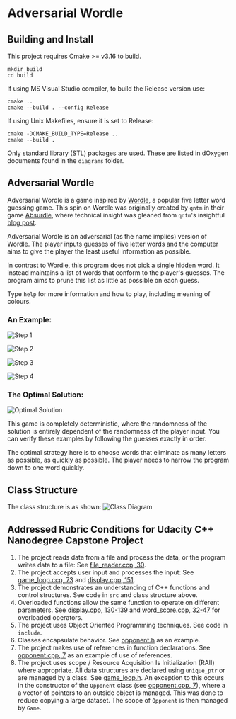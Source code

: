# Adversarial Wordle

## Building and Install
This project requires Cmake >= v3.16 to build.
~~~
mkdir build
cd build
~~~

If using MS Visual Studio compiler, to build the Release version use:
~~~
cmake ..
cmake --build . --config Release
~~~

If using Unix Makefiles, ensure it is set to Release:
~~~
cmake -DCMAKE_BUILD_TYPE=Release ..
cmake --build .
~~~

Only standard library (STL) packages are used. These are listed in dOxygen documents found in the `diagrams` folder.

## Adversarial Wordle
Adversarial Wordle is a game inspired by [Wordle](https://www.nytimes.com/games/wordle/index.html), a popular five letter word guessing game. This spin on Wordle was originally created by `qntm` in their game [Absurdle](https://qntm.org/files/absurdle/absurdle.html), where technical insight was gleaned from `qntm`'s insightful [blog post](https://qntm.org/absurdle).

Adversarial Wordle is an adversarial (as the name implies) version of Wordle. The player inputs guesses of five letter words and the computer aims to give the player the least useful information as possible.

In contrast to Wordle, this program does not pick a single hidden word. It instead maintains a list of words that conform to the player's guesses. The program aims to prune this list as little as possible on each guess.

Type `help` for more information and how to play, including meaning of colours.

### An Example:
![Step 1](diagrams/images/Example_1.png)

![Step 2](diagrams/images/Example_2.png)

![Step 3](diagrams/images/Example_3.png)

![Step 4](diagrams/images/Example_4.png)

### The Optimal Solution:
![Optimal Solution](diagrams/images/Optimum.png)

This game is completely deterministic, where the randomness of the solution is entirely dependent of the randomness of the player input. You can verify these examples by following the guesses exactly in order.

The optimal strategy here is to choose words that eliminate as many letters as possible, as quickly as possible. The player needs to narrow the program down to one word quickly.

## Class Structure

The class structure is as shown:
![Class Diagram](diagrams/Adversarial_Wordle.svg)

## Addressed Rubric Conditions for Udacity C++ Nanodegree Capstone Project

1. The project reads data from a file and process the data, or the program writes data to a file: See [file_reader.ccp, 30](src/file_reader.cpp#L30).
2. The project accepts user input and processes the input: See [game_loop.ccp, 73](src/game_loop.cpp#L73) and [display.cpp, 151](src/display.cpp#L151).
3. The project demonstrates an understanding of C++ functions and control structures. See code in `src` and class structure above.
4. Overloaded functions allow the same function to operate on different parameters. See [display.cpp, 130-139](src/display.cpp#L130) and [word_score.cpp, 32-47](src/word_score.cpp#L32) for overloaded operators.
5. The project uses Object Oriented Programming techniques. See code in `include`.
6. Classes encapsulate behavior. See [opponent.h](include/opponent.h) as an example.
7. The project makes use of references in function declarations. See [opponent.cpp, 7](src/opponent.cpp#L7) as an example of use of references.
8. The project uses scope / Resource Acquisition Is Initialization (RAII) where appropriate. All data structures are declared using `unique_ptr` or are managed by a class. See [game_loop.h](include/game_loop.h). An exception to this occurs in the constructor of the `Opponent` class (see [opponent.cpp, 7](src/opponent.cpp#L7)), where a a vector of pointers to an outside object is managed. This was done to reduce copying a large dataset. The scope of `Opponent` is then managed by `Game`. 